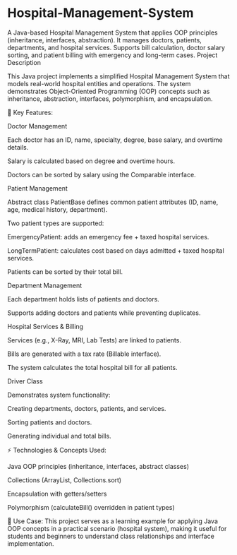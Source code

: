 # Hospital-Management-System
A Java-based Hospital Management System that applies OOP principles (inheritance, interfaces, abstraction). It manages doctors, patients, departments, and hospital services. Supports bill calculation, doctor salary sorting, and patient billing with emergency and long-term cases.
Project Description

This Java project implements a simplified Hospital Management System that models real-world hospital entities and operations.
The system demonstrates Object-Oriented Programming (OOP) concepts such as inheritance, abstraction, interfaces, polymorphism, and encapsulation.

🔹 Key Features:

Doctor Management

Each doctor has an ID, name, specialty, degree, base salary, and overtime details.

Salary is calculated based on degree and overtime hours.

Doctors can be sorted by salary using the Comparable interface.

Patient Management

Abstract class PatientBase defines common patient attributes (ID, name, age, medical history, department).

Two patient types are supported:

EmergencyPatient: adds an emergency fee + taxed hospital services.

LongTermPatient: calculates cost based on days admitted + taxed hospital services.

Patients can be sorted by their total bill.

Department Management

Each department holds lists of patients and doctors.

Supports adding doctors and patients while preventing duplicates.

Hospital Services & Billing

Services (e.g., X-Ray, MRI, Lab Tests) are linked to patients.

Bills are generated with a tax rate (Billable interface).

The system calculates the total hospital bill for all patients.

Driver Class

Demonstrates system functionality:

Creating departments, doctors, patients, and services.

Sorting patients and doctors.

Generating individual and total bills.

⚡ Technologies & Concepts Used:

Java OOP principles (inheritance, interfaces, abstract classes)

Collections (ArrayList, Collections.sort)

Encapsulation with getters/setters

Polymorphism (calculateBill() overridden in patient types)

📖 Use Case:
This project serves as a learning example for applying Java OOP concepts in a practical scenario (hospital system), making it useful for students and beginners to understand class relationships and interface implementation.
